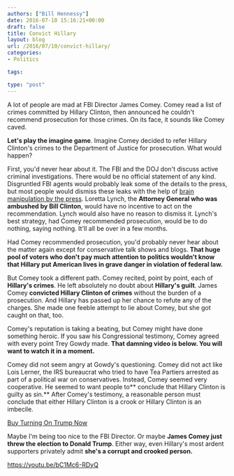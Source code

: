 ```yaml
---
authors: ["Bill Hennessy"]
date: 2016-07-10 15:16:21+00:00
draft: false
title: Convict Hillary
layout: blog
url: /2016/07/10/convict-hillary/
categories:
- Politics

tags:

type: "post"
---
```


A lot of people are mad at FBI Director James Comey. Comey read a list of crimes committed by Hillary Clinton, then announced he couldn't recommend prosecution for those crimes. On its face, it sounds like Comey caved.

**Let's play the imagine game**. Imagine Comey decided to refer Hillary Clinton's crimes to the Department of Justice for prosecution. What would happen?

First, you'd never hear about it. The FBI and the DOJ don't discuss active criminal investigations. There would be no official statement of any kind. Disgruntled FBI agents would probably leak some of the details to the press, but most people would dismiss these leaks with the help of [brain manipulation by the press](https://hennessysview.com/2016/07/06/why-youre-mad-at-trump/). Loretta Lynch, the **Attorney General who was ambushed by Bill Clinton**, would have no incentive to act on the recommendation. Lynch would also have no reason to dismiss it. Lynch's best strategy, had Comey recommended prosecution, would be to do nothing, saying nothing. It'll all be over in a few months.

Had Comey recommended prosecution, you'd probably never hear about the matter again except for conservative talk shows and blogs. **That huge pool of voters who don't pay much attention to politics wouldn't know that Hillary put American lives in grave danger in violation of federal law.**

But Comey took a different path. Comey recited, point by point, each of **Hillary's crimes**. He left absolutely no doubt about **Hillary's guilt**. James Comey **convicted Hillary Clinton of crimes** without the burden of a prosecution. And Hillary has passed up her chance to refute any of the charges. She made one feeble attempt to lie about Comey, but she got caught on that, too.

Comey's reputation is taking a beating, but Comey might have done something heroic. If you saw his Congressional testimony, Comey agreed with every point Trey Gowdy made. **That damning video is below. You will want to watch it in a moment.**

Comey did not seem angry at Gowdy's questioning. Comey did not act like Lois Lerner, the IRS bureaucrat who tried to have Tea Partiers arrested as part of a political war on conservatives. Instead, Comey seemed very cooperative. He seemed to want people to** conclude that Hillary Clinton is guilty as sin.** After Comey's testimony, a reasonable person must conclude that either Hillary Clinton is a crook or Hillary Clinton is an imbecile.



[Buy Turning On Trump Now](https://amzn.to/29wMUq0)



Maybe I'm being too nice to the FBI Director. Or maybe **James Comey just threw the election to Donald Trump**. Either way, even Hillary's most ardent supporters privately admit **she's a corrupt and crooked person.**

https://youtu.be/bC1Mc6-RDyQ

